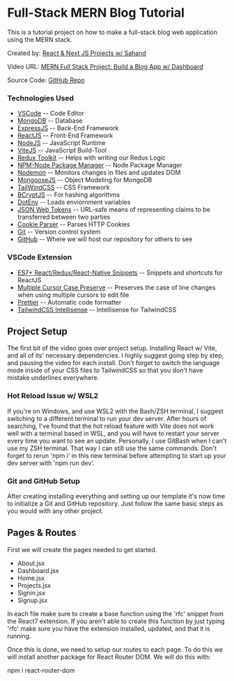 # Full-Stack MERN Blog Tutorial

This is a tutorial project on how to make a full-stack blog web application using the MERN stack.

Created by:
[React & Next JS Projects w/ Sahand](https://www.youtube.com/@reactproject)

Video URL:
[MERN Full Stack Project: Build a Blog App w/ Dashboard](https://www.youtube.com/watch?v=Kkht2mwSL_I&t=538s)

Source Code:
[GitHub Repo](https://github.com/sahandghavidel/mern-blog)

### Technologies Used

- [VSCode](https:://www.code.visualstudio.com)
-- Code Editor
- [MongoDB](https://www.mongodb.com/)
-- Database
- [ExpressJS](https://expressjs.com/)
-- Back-End Framework
- [ReactJS](https://react.dev/)
-- Front-End Framework
- [NodeJS](https://nodejs.org/en)
-- JavaScript Runtime
- [ViteJS](https://vitejs.dev/)
-- JavaScript Build-Tool
- [Redux Toolkit](https://redux-toolkit.js.org/)
-- Helps with writing our Redux Logic
- [NPM-Node Package Manager](https://www.npmjs.com/)
-- Node Package Manager
- [Nodemon](https://nodemon.io/)
-- Monitors changes in files and updates DOM
- [MongooseJS](https://mongoosejs.com/)
-- Object Modeling for MongoDB
- [TailWindCSS](https://tailwindcss.com/)
-- CSS Framework
- [BCryptJS](https://www.npmjs.com/package/bcryptjs)
-- For hashing algorithms
- [DotEnv](https://www.npmjs.com/package/dotenv)
-- Loads enviornment variables
- [JSON Web Tokens](https://jwt.io/)
-- URL-safe means of representing claims to be transferred between two parties
- [Cookie Parser](https://www.npmjs.com/package/cookie-parser)
-- Parses HTTP Cookies
- [Git](https://git-scm.com/)
-- Version control system
- [GitHub](https://github.com/)
-- Where we will host our repository for others to see

### VSCode Extension

- [ES7+ React/Redux/React-Native Snippets](https://marketplace.visualstudio.com/items?itemName=dsznajder.es7-react-js-snippets)
-- Snippets and shortcuts for ReactJS
- [Multiple Cursor Case Preserve](https://marketplace.visualstudio.com/items?itemName=Cardinal90.multi-cursor-case-preserve)
-- Preserves the case of line changes when using multiple cursors to edit file
- [Prettier](https://marketplace.visualstudio.com/items?itemName=esbenp.prettier-vscode)
-- Automatic code formatter
- [TailwindCSS Intellisense](https://marketplace.visualstudio.com/items?itemName=bradlc.vscode-tailwindcss)
-- Intellisense for TailwindCSS

## Project Setup

The first bit of the video goes over project setup. Installing React w/ Vite, and all of its' necessary dependencies. I highly suggest going step by step, and pausing the video for each install. Don't forget to switch the language mode inside of your CSS files to TailwindCSS so that you don't have mistake underlines everywhere.

### Hot Reload Issue w/ WSL2

If you're on Windows, and use WSL2 with the Bash/ZSH terminal, I suggest switching to a different terminal to run your dev server. After hours of searching, I've found that the hot reload feature with Vite does not work well with a terminal based in WSL, and you will have to restart your server every time you want to see an update. Personally, I use GitBash when I can't use my ZSH terminal. That way I can still use the same commands. Don't forget to rerun 'npm i' in this new terminal before attempting to start up your dev server with 'npm run dev'.

### Git and GitHub Setup

After creating installing everything and setting up our template it's now time to initialize a Git and GitHub repository. Just follow the same basic steps as you would with any other project.

## Pages & Routes

First we will create the pages needed to get started.

- About.jsx
- Dashboard.jsx
- Home.jsx
- Projects.jsx
- Signin.jsx
- Signup.jsx

In each file make sure to create a base function using the 'rfc' snippet from the React7 extension. If you aren't able to create this function by just typing 'rfc' make sure you have the extension installed, updated, and that it is running.

Once this is done, we need to setup our routes to each page. To do this we will install another package for React Router DOM. We will do this with:

  npm i react-router-dom